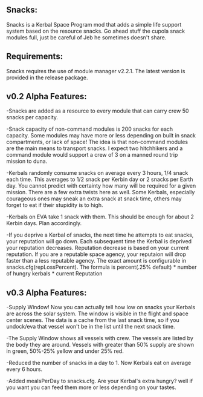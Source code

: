 Snacks:
----------------------------
Snacks is a Kerbal Space Program mod that adds a simple life support system based on the resource snacks.  Go ahead stuff the cupola snack modules full, just be careful of Jeb he sometimes doesn't share.

Requirements:
----------------------------
Snacks requires the use of module manager v2.2.1.  The latest version is provided in the release package.

v0.2 Alpha Features:
----------------------------
-Snacks are added as a resource to every module that can carry crew 50 snacks per capacity.

-Snack capacity of non-command modules is 200 snacks for each capacity. Some modules may have more or less depending on built in snack compartments, or lack of space!
The idea is that non-command modules are the main means to transport snacks. I expect two hitchhikers and a command module would support a crew of 3 on a manned round trip mission to duna.

-Kerbals randomly consume snacks on average every 3 hours, 1/4 snack each time. This averages to 1/2 snack per Kerbin day or 2 snacks per Earth day. You cannot predict with certainty how many will be required for a given mission. There are a few extra twists here as well. 
Some Kerbals, especially courageous ones may sneak an extra snack at snack time, others may forget to eat if their stupidity is to high.

-Kerbals on EVA take 1 snack with them. This should be enough for about 2 Kerbin days. Plan accordingly.

-If you deprive a Kerbal of snacks, the next time he attempts to eat snacks, your reputation will go down. Each subsequent time the Kerbal is deprived your reputation decreases.
Reputation decrease is based on your current reputation. If you are a reputable space agency, your reputaion will drop faster than a less reputable agency. The exact amount is configurable in snacks.cfg(repLossPercent). The formula is percent(.25% default) * number of hungry kerbals * current Reputation


v0.3 Alpha Features:
----------------------------
-Supply Window!  Now you can actually tell how low on snacks your Kerbals are across the solar system.  The window is visible in the flight and space center scenes.  The data is a cache from the last snack time, so if you undock/eva that vessel won't be in the list until the next snack time.

-The Supply Window shows all vessels with crew.  The vessels are listed by the body they are around.  Vessels with greater than 50% supply are shown in green, 50%-25% yellow and under 25% red.

-Reduced the number of snacks in a day to 1.  Now Kerbals eat on average every 6 hours.

-Added mealsPerDay to snacks.cfg.  Are your Kerbal's extra hungry?  well if you want you can feed them more or less depending on your tastes.
